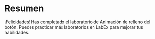 # Resumen

¡Felicidades! Has completado el laboratorio de Animación de relleno del botón. Puedes practicar más laboratorios en LabEx para mejorar tus habilidades.
